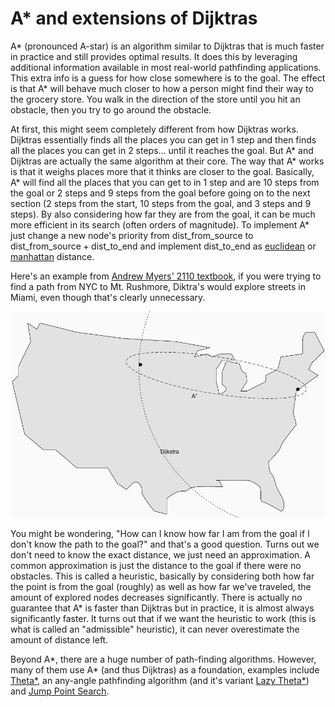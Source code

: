 # A* and extensions of Dijktras
A* (pronounced A-star) is an algorithm similar to Dijktras that is much faster in practice and still provides optimal results. It does this by leveraging additional information available in most real-world pathfinding applications. This extra info is a guess for how close somewhere is to the goal. The effect is that A* will behave much closer to how a person might find their way to the grocery store. You walk in the direction of the store until you hit an obstacle, then you try to go around the obstacle.

At first, this might seem completely different from how Dijktras works. Dijktras essentially finds all the places you can get in 1 step and then finds all the places you can get in 2 steps... until it reaches the goal. But A* and Dijktras are actually the same algorithm at their core. The way that A* works is that it weighs places more that it thinks are closer to the goal. Basically, A* will find all the places that you can get to in 1 step and are 10 steps from the goal or 2 steps and 9 steps from the goal before going on to the next section (2 steps from the start, 10 steps from the goal, and 3 steps and 9 steps). By also considering how far they are from the goal, it can be much more efficient in its search (often orders of magnitude). To implement A* just change a new node's priority from $\text{dist\_from\_source}$ to $\text{dist\_from\_source} + \text{dist\_to\_end}$ and implement $\text{dist\_to\_end}$ as [euclidean](https://en.wikipedia.org/wiki/Euclidean_distance) or [manhattan](https://xlinux.nist.gov/dads/HTML/manhattanDistance.html) distance.

Here's an example from [Andrew Myers' 2110 textbook](https://andrewcmyers.github.io/oodds/lecture.html?id=ssp), if you were trying to find a path from NYC to Mt. Rushmore, Diktra's would explore streets in Miami, even though that's clearly unnecessary.

![An example of the potential inefficiencies of Dijktras, from 2110 textbook](imgs/a-star/map.png)

You might be wondering, "How can I know how far I am from the goal if I don't know the path to the goal?" and that's a good question. Turns out we don't need to know the exact distance, we just need an approximation. A common approximation is just the distance to the goal if there were no obstacles. This is called a heuristic, basically by considering both how far the point is from the goal (roughly) as well as how far we've traveled, the amount of explored nodes decreases significantly. There is actually no guarantee that A* is faster than Dijktras but in practice, it is almost always significantly faster. It turns out that if we want the heuristic to work (this is what is called an "admissible" heuristic), it can never overestimate the amount of distance left.

Beyond A*, there are a huge number of path-finding algorithms. However, many of them use A* (and thus Dijktras) as a foundation, examples include [Theta*](http://www.gameaipro.com/GameAIPro2/GameAIPro2_Chapter16_Theta_Star_for_Any-Angle_Pathfinding.pdf), an any-angle pathfinding algorithm (and it's variant [Lazy Theta*](http://idm-lab.org/bib/abstracts/papers/aaai10b.pdf)) and [Jump Point Search](https://zerowidth.com/2013/a-visual-explanation-of-jump-point-search.html).